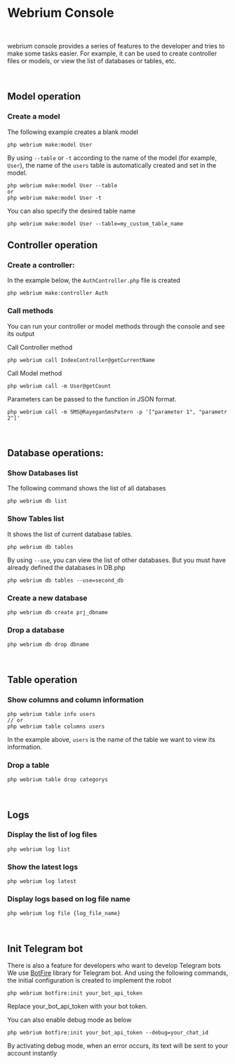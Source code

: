 # Webrium Console

<br>

webrium console provides a series of features to the developer and tries to make some tasks easier. For example, it can be used to create controller files or models, or view the list of databases or tables, etc.

<br>

## Model operation

### Create a model

The following example creates a blank model
```
php webrium make:model User
```

By using `--table` or `-t` according to the name of the model (for example, `User`), the name of the `users` table is automatically created and set in the model.

```
php webrium make:model User --table
or
php webrium make:model User -t
```

You can also specify the desired table name

```
php webrium make:model User --table=my_custom_table_name
```

## Controller operation


### Create a controller:
In the example below, the `AuthController.php` file is created

```
php webrium make:controller Auth
```

### Call methods

You can run your controller or model methods through the console and see its output

Call Controller method

```
php webrium call IndexController@getCurrentName
```

Call Model method

```
php webrium call -m User@getCount

```

Parameters can be passed to the function in JSON format.

```
php webrium call -m SMS@RayeganSmsPatern -p '["parameter 1", "parametr 2"]'
```

<br>

## Database operations:

### Show Databases list

The following command shows the list of all databases

```
php webrium db list
```

### Show Tables list

It shows the list of current database tables. 

```
php webrium db tables
```
By using `--use`, you can view the list of other databases. But you must have already defined the databases in DB.php
```
php webrium db tables --use=second_db
```

### Create a new database
```
php webrium db create prj_dbname
```

### Drop a database

```
php webrium db drop dbname
```

<br>


## Table operation

### Show columns and column information
```
php webrium table info users
// or
php webrium table columns users
```
In the example above, `users` is the name of the table we want to view its information.

### Drop a table

```
php webrium table drop categorys
```

<br>

## Logs

### Display the list of log files

```
php webrium log list
```

### Show the latest logs

```
php webrium log latest
```

### Display logs based on log file name

```
php webrium log file {log_file_name}
```

<br>

## Init Telegram bot
There is also a feature for developers who want to develop Telegram bots
We use [BotFire](github.com/botfire/botfire/) library for Telegram bot. And using the following commands, the initial configuration is created to implement the robot

```
php webrium botfire:init your_bot_api_token
```
Replace your_bot_api_token with your bot token.

You can also enable debug mode as below

```
php webrium botfire:init your_bot_api_token --debug=your_chat_id
```
By activating debug mode, when an error occurs, its text will be sent to your account instantly

